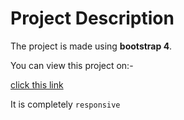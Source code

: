 # Project Description

The project is made using **bootstrap 4**.

You can view this project on:-

[click this link](https://shreyanshjn.github.io/Work/)

It is completely
`responsive`
